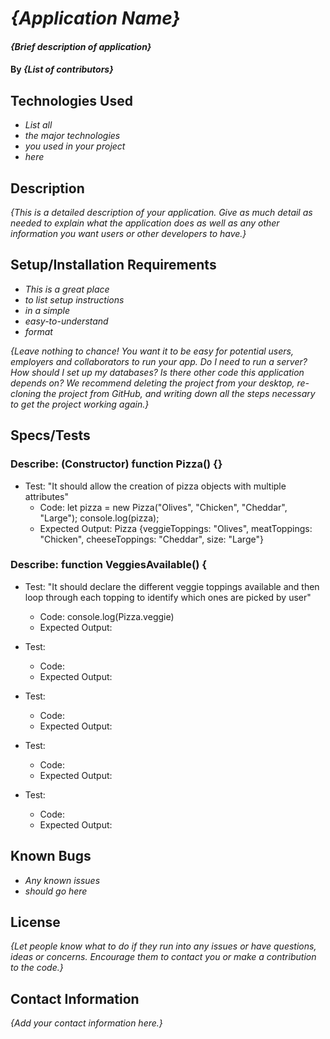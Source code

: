 # _{Application Name}_

#### _{Brief description of application}_

#### By _**{List of contributors}**_

## Technologies Used

* _List all_
* _the major technologies_
* _you used in your project_
* _here_

## Description

_{This is a detailed description of your application. Give as much detail as needed to explain what the application does as well as any other information you want users or other developers to have.}_

## Setup/Installation Requirements

* _This is a great place_
* _to list setup instructions_
* _in a simple_
* _easy-to-understand_
* _format_

_{Leave nothing to chance! You want it to be easy for potential users, employers and collaborators to run your app. Do I need to run a server? How should I set up my databases? Is there other code this application depends on? We recommend deleting the project from your desktop, re-cloning the project from GitHub, and writing down all the steps necessary to get the project working again.}_

## Specs/Tests

### Describe: (Constructor) function Pizza() {}
* Test: "It should allow the creation of pizza objects with multiple attributes"
  * Code: let pizza = new Pizza("Olives", "Chicken", "Cheddar", "Large");
    console.log(pizza);
  * Expected Output: Pizza {veggieToppings: "Olives", meatToppings: "Chicken", cheeseToppings: "Cheddar", size: "Large"}

### Describe: function VeggiesAvailable() {
* Test: "It should declare the different veggie toppings available and then loop through each topping to identify which ones are picked by user"
  * Code: console.log(Pizza.veggie)
  * Expected Output:

* Test:
  * Code: 
  * Expected Output:

* Test:
  * Code: 
  * Expected Output:

* Test:
  * Code: 
  * Expected Output:

* Test:
  * Code: 
  * Expected Output:

## Known Bugs

* _Any known issues_
* _should go here_

## License

_{Let people know what to do if they run into any issues or have questions, ideas or concerns.  Encourage them to contact you or make a contribution to the code.}_

## Contact Information

_{Add your contact information here.}_
